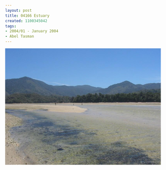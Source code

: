 ```yaml
---
layout: post
title: 04166 Estuary
created: 1100345042
tags:
- 2004/01 - January 2004
- Abel Tasman
---
```


<img src="/image/images/04166_estuary-1471.jpg"/>

